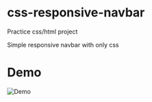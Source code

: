 # css-responsive-navbar

Practice css/html project

Simple responsive navbar with only css

# Demo
![Demo](emo.gif)
